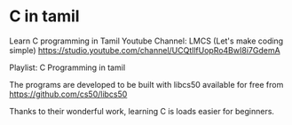 # C in tamil
Learn C programming in Tamil
Youtube Channel: LMCS (Let's make coding simple)
https://studio.youtube.com/channel/UCQtllfUopRo4BwI8i7GdemA

Playlist:
C Programming in tamil

The programs are developed to be built with libcs50 available for free from 
https://github.com/cs50/libcs50

Thanks to their wonderful work, learning C is loads easier for beginners.

